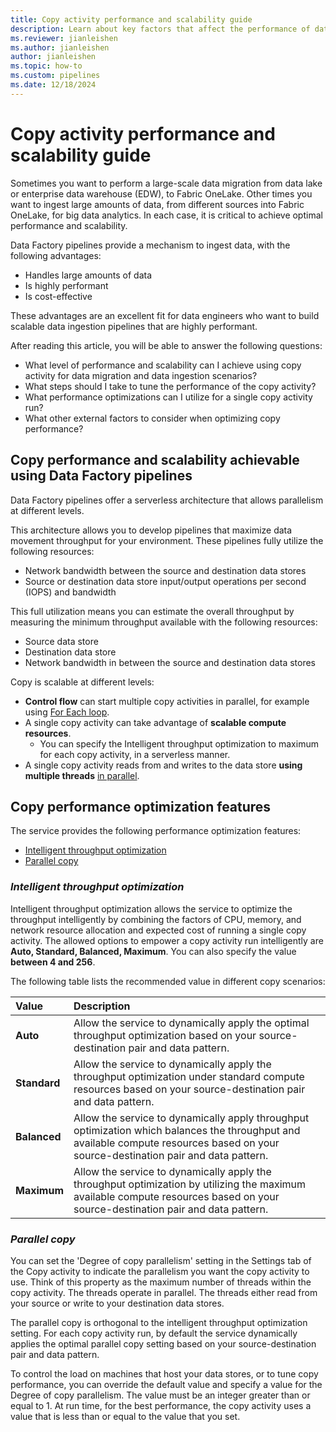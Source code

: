 ```yaml
---
title: Copy activity performance and scalability guide
description: Learn about key factors that affect the performance of data movement in Microsoft Fabric when you use the copy activity.
ms.reviewer: jianleishen
ms.author: jianleishen
author: jianleishen
ms.topic: how-to
ms.custom: pipelines
ms.date: 12/18/2024
---
```


# Copy activity performance and scalability guide

Sometimes you want to perform a large-scale data migration from data lake or enterprise data warehouse (EDW), to Fabric OneLake. Other times you want to ingest large amounts of data, from different sources into Fabric OneLake, for big data analytics. In each case, it is critical to achieve optimal performance and scalability.

Data Factory pipelines provide a mechanism to ingest data, with the following advantages:

- Handles large amounts of data
- Is highly performant
- Is cost-effective

These advantages are an excellent fit for data engineers who want to build scalable data ingestion pipelines that are highly performant.

After reading this article, you will be able to answer the following questions:

- What level of performance and scalability can I achieve using copy activity for data migration and data ingestion scenarios?
- What steps should I take to tune the performance of the copy activity?
- What performance optimizations can I utilize for a single copy activity run?
- What other external factors to consider when optimizing copy performance?

## Copy performance and scalability achievable using Data Factory pipelines

Data Factory pipelines offer a serverless architecture that allows parallelism at different levels.

This architecture allows you to develop pipelines that maximize data movement throughput for your environment. These pipelines fully utilize the following resources:

- Network bandwidth between the source and destination data stores
- Source or destination data store input/output operations per second (IOPS) and bandwidth

This full utilization means you can estimate the overall throughput by measuring the minimum throughput available with the following resources:

- Source data store
- Destination data store
- Network bandwidth in between the source and destination data stores

Copy is scalable at different levels:

- **Control flow** can start multiple copy activities in parallel, for example using [For Each loop](foreach-activity.md).
- A single copy activity can take advantage of **scalable compute resources**.
    - You can specify the Intelligent throughput optimization to maximum for each copy activity, in a serverless manner.
- A single copy activity reads from and writes to the data store **using multiple threads** [in parallel](copy-activity-performance-and-scalability-guide.md#parallel-copy).

## Copy performance optimization features

The service provides the following performance optimization features:

- [Intelligent throughput optimization](copy-activity-performance-and-scalability-guide.md#intelligent-throughput-optimization)
- [Parallel copy](copy-activity-performance-and-scalability-guide.md#parallel-copy)

### *Intelligent throughput optimization*

Intelligent throughput optimization allows the service to optimize the throughput intelligently by combining the factors of CPU, memory, and network resource allocation and expected cost of running a single copy activity.  The allowed options to empower a copy activity run intelligently are **Auto, Standard, Balanced, Maximum**. You can also specify the value **between 4 and 256**.

The following table lists the recommended value in different copy scenarios:

| Value | Description |
| :-|:-|
| **Auto** | Allow the service to dynamically apply the optimal throughput optimization based on your source-destination pair and data pattern. |
| **Standard** | Allow the service to dynamically apply the throughput optimization under standard compute resources based on your source-destination pair and data pattern. |
| **Balanced** | Allow the service to dynamically apply throughput optimization which balances the throughput and available compute resources based on your source-destination pair and data pattern. |
|  **Maximum** | Allow the service to dynamically apply the throughput optimization by utilizing the maximum available compute resources based on your source-destination pair and data pattern. |

### *Parallel copy*

You can set the 'Degree of copy parallelism' setting in the Settings tab of the Copy activity  to indicate the parallelism you want the copy activity to use. Think of this property as the maximum number of threads within the copy activity. The threads operate in parallel. The threads either read from your source or write to your destination data stores.

The parallel copy is orthogonal to the intelligent throughput optimization setting.  For each copy activity run, by default the service dynamically applies the optimal parallel copy setting based on your source-destination pair and data pattern.

To control the load on machines that host your data stores, or to tune copy performance, you can override the default value and specify a value for the Degree of copy parallelism. The value must be an integer greater than or equal to 1. At run time, for the best performance, the copy activity uses a value that is less than or equal to the value that you set.
